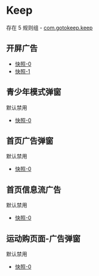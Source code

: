 # Keep

存在 5 规则组 - [com.gotokeep.keep](/src/apps/com.gotokeep.keep.ts)

## 开屏广告

- [快照-0](https://i.gkd.li/import/12706108)
- [快照-1](https://i.gkd.li/import/13635599)

## 青少年模式弹窗

默认禁用

- [快照-0](https://i.gkd.li/import/12706097)

## 首页广告弹窗

默认禁用

- [快照-0](https://i.gkd.li/import/12706102)

## 首页信息流广告

默认禁用

- [快照-0](https://i.gkd.li/import/12706115)

## 运动购页面-广告弹窗

默认禁用

- [快照-0](https://i.gkd.li/import/12706111)
